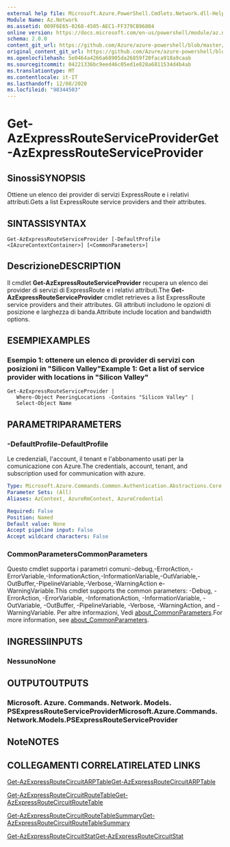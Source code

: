 ```yaml
---
external help file: Microsoft.Azure.PowerShell.Cmdlets.Network.dll-Help.xml
Module Name: Az.Network
ms.assetid: 009F6E65-0268-4505-AEC1-FF379CB96804
online version: https://docs.microsoft.com/en-us/powershell/module/az.network/get-azexpressrouteserviceprovider
schema: 2.0.0
content_git_url: https://github.com/Azure/azure-powershell/blob/master/src/Network/Network/help/Get-AzExpressRouteServiceProvider.md
original_content_git_url: https://github.com/Azure/azure-powershell/blob/master/src/Network/Network/help/Get-AzExpressRouteServiceProvider.md
ms.openlocfilehash: 5e0464a4266a68905da26859f20faca918a9caab
ms.sourcegitcommit: 04221336bc9eed46c05ed1e828a6811534d4b4ab
ms.translationtype: MT
ms.contentlocale: it-IT
ms.lasthandoff: 12/08/2020
ms.locfileid: "98344503"
---
```

# <span data-ttu-id="f8302-101">Get-AzExpressRouteServiceProvider</span><span class="sxs-lookup"><span data-stu-id="f8302-101">Get-AzExpressRouteServiceProvider</span></span>

## <span data-ttu-id="f8302-102">Sinossi</span><span class="sxs-lookup"><span data-stu-id="f8302-102">SYNOPSIS</span></span>
<span data-ttu-id="f8302-103">Ottiene un elenco dei provider di servizi ExpressRoute e i relativi attributi.</span><span class="sxs-lookup"><span data-stu-id="f8302-103">Gets a list ExpressRoute service providers and their attributes.</span></span>

## <span data-ttu-id="f8302-104">SINTASSI</span><span class="sxs-lookup"><span data-stu-id="f8302-104">SYNTAX</span></span>

```
Get-AzExpressRouteServiceProvider [-DefaultProfile <IAzureContextContainer>] [<CommonParameters>]
```

## <span data-ttu-id="f8302-105">Descrizione</span><span class="sxs-lookup"><span data-stu-id="f8302-105">DESCRIPTION</span></span>
<span data-ttu-id="f8302-106">Il cmdlet **Get-AzExpressRouteServiceProvider** recupera un elenco dei provider di servizi di ExpressRoute e i relativi attributi.</span><span class="sxs-lookup"><span data-stu-id="f8302-106">The **Get-AzExpressRouteServiceProvider** cmdlet retrieves a list ExpressRoute service providers and their attributes.</span></span> <span data-ttu-id="f8302-107">Gli attributi includono le opzioni di posizione e larghezza di banda.</span><span class="sxs-lookup"><span data-stu-id="f8302-107">Attribute include location and bandwidth options.</span></span>

## <span data-ttu-id="f8302-108">ESEMPI</span><span class="sxs-lookup"><span data-stu-id="f8302-108">EXAMPLES</span></span>

### <span data-ttu-id="f8302-109">Esempio 1: ottenere un elenco di provider di servizi con posizioni in "Silicon Valley"</span><span class="sxs-lookup"><span data-stu-id="f8302-109">Example 1: Get a list of service provider with locations in "Silicon Valley"</span></span>
```
Get-AzExpressRouteServiceProvider |
   Where-Object PeeringLocations -Contains "Silicon Valley" |
   Select-Object Name
```

## <span data-ttu-id="f8302-110">PARAMETRI</span><span class="sxs-lookup"><span data-stu-id="f8302-110">PARAMETERS</span></span>

### <span data-ttu-id="f8302-111">-DefaultProfile</span><span class="sxs-lookup"><span data-stu-id="f8302-111">-DefaultProfile</span></span>
<span data-ttu-id="f8302-112">Le credenziali, l'account, il tenant e l'abbonamento usati per la comunicazione con Azure.</span><span class="sxs-lookup"><span data-stu-id="f8302-112">The credentials, account, tenant, and subscription used for communication with azure.</span></span>

```yaml
Type: Microsoft.Azure.Commands.Common.Authentication.Abstractions.Core.IAzureContextContainer
Parameter Sets: (All)
Aliases: AzContext, AzureRmContext, AzureCredential

Required: False
Position: Named
Default value: None
Accept pipeline input: False
Accept wildcard characters: False
```

### <span data-ttu-id="f8302-113">CommonParameters</span><span class="sxs-lookup"><span data-stu-id="f8302-113">CommonParameters</span></span>
<span data-ttu-id="f8302-114">Questo cmdlet supporta i parametri comuni:-debug,-ErrorAction,-ErrorVariable,-InformationAction,-InformationVariable,-OutVariable,-OutBuffer,-PipelineVariable,-Verbose,-WarningAction e-WarningVariable.</span><span class="sxs-lookup"><span data-stu-id="f8302-114">This cmdlet supports the common parameters: -Debug, -ErrorAction, -ErrorVariable, -InformationAction, -InformationVariable, -OutVariable, -OutBuffer, -PipelineVariable, -Verbose, -WarningAction, and -WarningVariable.</span></span> <span data-ttu-id="f8302-115">Per altre informazioni, Vedi [about_CommonParameters](http://go.microsoft.com/fwlink/?LinkID=113216).</span><span class="sxs-lookup"><span data-stu-id="f8302-115">For more information, see [about_CommonParameters](http://go.microsoft.com/fwlink/?LinkID=113216).</span></span>

## <span data-ttu-id="f8302-116">INGRESSI</span><span class="sxs-lookup"><span data-stu-id="f8302-116">INPUTS</span></span>

### <span data-ttu-id="f8302-117">Nessuno</span><span class="sxs-lookup"><span data-stu-id="f8302-117">None</span></span>

## <span data-ttu-id="f8302-118">OUTPUT</span><span class="sxs-lookup"><span data-stu-id="f8302-118">OUTPUTS</span></span>

### <span data-ttu-id="f8302-119">Microsoft. Azure. Commands. Network. Models. PSExpressRouteServiceProvider</span><span class="sxs-lookup"><span data-stu-id="f8302-119">Microsoft.Azure.Commands.Network.Models.PSExpressRouteServiceProvider</span></span>

## <span data-ttu-id="f8302-120">Note</span><span class="sxs-lookup"><span data-stu-id="f8302-120">NOTES</span></span>

## <span data-ttu-id="f8302-121">COLLEGAMENTI CORRELATI</span><span class="sxs-lookup"><span data-stu-id="f8302-121">RELATED LINKS</span></span>

[<span data-ttu-id="f8302-122">Get-AzExpressRouteCircuitARPTable</span><span class="sxs-lookup"><span data-stu-id="f8302-122">Get-AzExpressRouteCircuitARPTable</span></span>](Get-AzExpressRouteCircuitARPTable.md)

[<span data-ttu-id="f8302-123">Get-AzExpressRouteCircuitRouteTable</span><span class="sxs-lookup"><span data-stu-id="f8302-123">Get-AzExpressRouteCircuitRouteTable</span></span>](Get-AzExpressRouteCircuitRouteTable.md)

[<span data-ttu-id="f8302-124">Get-AzExpressRouteCircuitRouteTableSummary</span><span class="sxs-lookup"><span data-stu-id="f8302-124">Get-AzExpressRouteCircuitRouteTableSummary</span></span>](Get-AzExpressRouteCircuitRouteTableSummary.md)

[<span data-ttu-id="f8302-125">Get-AzExpressRouteCircuitStat</span><span class="sxs-lookup"><span data-stu-id="f8302-125">Get-AzExpressRouteCircuitStat</span></span>](./Get-AzExpressRouteCircuitStat.md)
